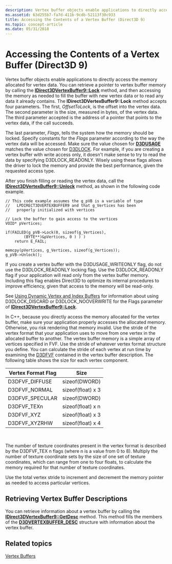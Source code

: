 ```yaml
---
description: Vertex buffer objects enable applications to directly access the memory allocated for vertex data.
ms.assetid: 63d255b7-fa7d-411b-9cdb-52113f30c933
title: Accessing the Contents of a Vertex Buffer (Direct3D 9)
ms.topic: concept-article
ms.date: 05/31/2018
---
```


# Accessing the Contents of a Vertex Buffer (Direct3D 9)

Vertex buffer objects enable applications to directly access the memory allocated for vertex data. You can retrieve a pointer to vertex buffer memory by calling the [**IDirect3DVertexBuffer9::Lock**](/windows/win32/api/d3d9helper/nf-d3d9helper-idirect3dvertexbuffer9-lock) method, and then accessing the memory as needed to fill the buffer with new vertex data or to read any data it already contains. The **IDirect3DVertexBuffer9::Lock** method accepts four parameters. The first, *OffsetToLock*, is the offset into the vertex data. The second parameter is the size, measured in bytes, of the vertex data. The third parameter accepted is the address of a pointer that points to the vertex data, if the call succeeds.

The last parameter, *Flags*, tells the system how the memory should be locked. Specify constants for the *Flags* parameter according to the way the vertex data will be accessed. Make sure the value chosen for [**D3DUSAGE**](d3dusage.md) matches the value chosen for [D3DLOCK](d3dlock.md). For example, if you are creating a vertex buffer with write access only, it doesn't make sense to try to read the data by specifying D3DLOCK\_READONLY. Wisely using these flags allows the driver to lock the memory and provide the best performance, given the requested access type.

After you finish filling or reading the vertex data, call the [**IDirect3DVertexBuffer9::Unlock**](/windows/win32/api/d3d9helper/nf-d3d9helper-idirect3dvertexbuffer9-unlock) method, as shown in the following code example.


```
// This code example assumes the g_pVB is a variable of type 
//   LPDIRECT3DVERTEXBUFFER9 and that g_Vertices has been  
//   properly initialized with vertices

// Lock the buffer to gain access to the vertices 
VOID* pVertices;

if(FAILED(g_pVB->Lock(0, sizeof(g_Vertices), 
        (BYTE**)&pVertices, 0 ) ) ) 
    return E_FAIL;

memcpy(pVertices, g_Vertices, sizeof(g_Vertices));
g_pVB->Unlock();
```



If you create a vertex buffer with the D3DUSAGE\_WRITEONLY flag, do not use the D3DLOCK\_READONLY locking flag. Use the D3DLOCK\_READONLY flag if your application will read only from the vertex buffer memory. Including this flag enables Direct3D to optimize its internal procedures to improve efficiency, given that access to the memory will be read-only.

See [Using Dynamic Vertex and Index Buffers](performance-optimizations.md) for information about using D3DLOCK\_DISCARD or D3DLOCK\_NOOVERWRITE for the Flags parameter of [**IDirect3DVertexBuffer9::Lock**](/windows/win32/api/d3d9helper/nf-d3d9helper-idirect3dvertexbuffer9-lock).

In C++, because you directly access the memory allocated for the vertex buffer, make sure your application properly accesses the allocated memory. Otherwise, you risk rendering that memory invalid. Use the stride of the vertex format that your application uses to move from one vertex in the allocated buffer to another. The vertex buffer memory is a simple array of vertices specified in FVF. Use the stride of whatever vertex format structure you define. You can calculate the stride of each vertex at run time by examining the [D3DFVF](d3dfvf.md) contained in the vertex buffer description. The following table shows the size for each vertex component.



| Vertex Format Flag | Size              |
|--------------------|-------------------|
| D3DFVF\_DIFFUSE    | sizeof(DWORD)     |
| D3DFVF\_NORMAL     | sizeof(float) x 3 |
| D3DFVF\_SPECULAR   | sizeof(DWORD)     |
| D3DFVF\_TEXn       | sizeof(float) x n |
| D3DFVF\_XYZ        | sizeof(float) x 3 |
| D3DFVF\_XYZRHW     | sizeof(float) x 4 |



 

The number of texture coordinates present in the vertex format is described by the D3DFVF\_TEX n flags (where n is a value from 0 to 8). Multiply the number of texture coordinate sets by the size of one set of texture coordinates, which can range from one to four floats, to calculate the memory required for that number of texture coordinates.

Use the total vertex stride to increment and decrement the memory pointer as needed to access particular vertices.

## Retrieving Vertex Buffer Descriptions

You can retrieve information about a vertex buffer by calling the [**IDirect3DVertexBuffer9::GetDesc**](/windows/desktop/api) method. This method fills the members of the [**D3DVERTEXBUFFER\_DESC**](d3dvertexbuffer-desc.md) structure with information about the vertex buffer.

## Related topics

<dl> <dt>

[Vertex Buffers](vertex-buffers.md)
</dt> </dl>

 

 
